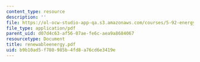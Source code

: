 ```yaml
---
content_type: resource
description: ''
file: https://ol-ocw-studio-app-qa.s3.amazonaws.com/courses/5-92-energy-environment-and-society-spring-2007/b9b10ad5f780985b4fd8a76cd6e3419e_renewableenergy.pdf
file_type: application/pdf
parent_uid: d07d4c63-af56-07ae-fe6c-aea9a8684067
resourcetype: Document
title: renewableenergy.pdf
uid: b9b10ad5-f780-985b-4fd8-a76cd6e3419e
---
```

